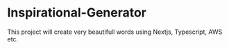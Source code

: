 # Inspirational-Generator
This project will create very beautifull words using Nextjs, Typescript, AWS etc.

